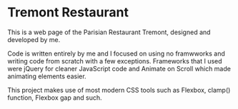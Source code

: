 # Tremont Restaurant

This is a web page of the Parisian Restaurant Tremont, designed and developed by me.

Code is written entirely by me and I focused on using no framwworks and writing code from scratch with a few exceptions.
Frameworks that I used were jQuery for cleaner JavaScript code and Animate on Scroll which made animating elements easier.

This project makes use of most modern CSS tools such as Flexbox, clamp() function, Flexbox gap and such.
